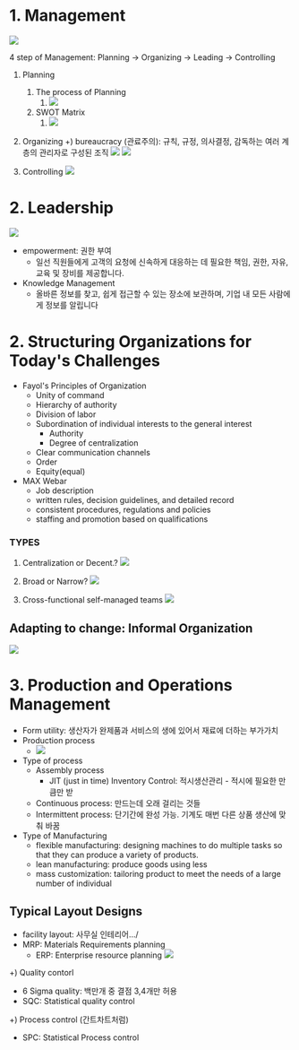 # 1. Management
![](Pasted%20image%2020231023152616.png)




4 step of Management: Planning -> Organizing -> Leading -> Controlling

1. Planning
	1. The process of Planning 
		1. ![](Pasted%20image%2020231023152453.png)
	2. SWOT Matrix
		1. ![](Pasted%20image%2020231023152320.png)

2. Organizing
+) bureaucracy (관료주의): 규칙, 규정, 의사결정, 감독하는 여러 계층의 관리자로 구성된 조직
![](Pasted%20image%2020231023152630.png)
![](Pasted%20image%2020231023153614.png)

3. Controlling
![](Pasted%20image%2020231023153223.png)
# 2.  Leadership
![](Pasted%20image%2020231023152751.png)

- empowerment: 권한 부여
	- 일선 직원들에게 고객의 요청에 신속하게 대응하는 데 필요한 책임, 권한, 자유, 교육 및 장비를 제공합니다.
- Knowledge Management
	- 올바른 정보를 찾고, 쉽게 접근할 수 있는 장소에 보관하며, 기업 내 모든 사람에게 정보를 알립니다
# 2. Structuring Organizations for Today's Challenges


- Fayol's Principles of Organization
	- Unity of command
	- Hierarchy of authority
	- Division of labor
	- Subordination of individual interests to the general interest
		- Authority
		- Degree of centralization
	- Clear communication channels
	- Order
	- Equity(equal)
- MAX Webar
	- Job description
	- written rules, decision guidelines, and detailed record
	- consistent procedures, regulations and policies
	- staffing and promotion based on qualifications

### TYPES
1. Centralization or Decent.?
![](Pasted%20image%2020231023153909.png)
2. Broad or Narrow?
![](Pasted%20image%2020231023154029.png)


3. Cross-functional self-managed teams
 ![](Pasted%20image%2020231023154343.png)




## Adapting to change: Informal Organization
![](Pasted%20image%2020231023154606.png)


# 3. Production and Operations Management

- Form utility: 생산자가 완제품과 서비스의 생에 있어서 재료에 더하는 부가가치
- Production process
	- ![](Pasted%20image%2020231023154908.png)
- Type of process
	- Assembly process
		- JIT (just in time) Inventory Control: 적시생산관리 - 적시에 필요한 만큼만 받
	- Continuous process: 만드는데 오래 걸리는 것들
	- Intermittent process: 단기간에 완성 가능. 기계도 매번 다른 상품 생산에 맞춰 바꿈
- Type of Manufacturing
	- flexible manufacturing: designing machines to do multiple tasks so that they can produce a variety of products.
	- lean manufacturing: produce goods using less
	- mass customization: tailoring product to meet the needs of a large number of individual


## Typical Layout Designs
- facility layout:  사무실 인테리어.../
- MRP: Materials Requirements planning
	- ERP: Enterprise resource planning
![](Pasted%20image%2020231023155516.png)

+) Quality contorl
- 6 Sigma quality: 백만개 중 결점 3,4개만 허용
- SQC: Statistical quality control

+) Process control (간트차트처럼)
- SPC: Statistical Process control
